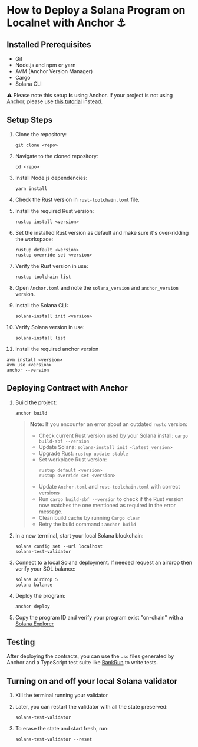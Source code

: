 # How to Deploy a Solana Program on Localnet with Anchor ⚓    

## Installed Prerequisites

- Git 
- Node.js and npm or yarn
- AVM (Anchor Version Manager)
- Cargo
- Solana CLI

⚠️ Please note this setup **is** using Anchor. If your project is not using Anchor, please use [this tutorial](https://github.com/hvbr1s/solana_tutorials/blob/main/DEPLOY_NO_ANCHOR.md) instead.

## Setup Steps

1. Clone the repository:
   ```
   git clone <repo>
   ```

2. Navigate to the cloned repository:
   ```
   cd <repo>
   ```
3. Install Node.js dependencies:
   ```
   yarn install
   ```

4. Check the Rust version in `rust-toolchain.toml` file.

5. Install the required Rust version:
   ```
   rustup install <version>
   ```

6. Set the installed Rust version as default and make sure it's over-ridding the workspace:
   ```
   rustup default <version>
   rustup override set <version>
   ```

7. Verify the Rust version in use:
   ```
   rustup toolchain list
   ```

8. Open `Anchor.toml` and note the `solana_version` and `anchor_version` version.

9. Install the Solana CLI:
    ```
    solana-install init <version>
    ```

10. Verify Solana version in use:
    ```
    solana-install list
    ```

11. Install the required anchor version

```
avm install <version>
avm use <version>
anchor --version
```

## Deploying Contract with Anchor

1. Build the project:
   ```
   anchor build
   ```

   > **Note:** If you encounter an error about an outdated `rustc` version:
   > - Check current Rust version used by your Solana install: `cargo build-sbf --version` 
   > - Update Solana: `solana-install init <latest_version>`
   > - Upgrade Rust: `rustup update stable`
   > - Set workplace Rust version: 
   >   ```
   >   rustup default <version>
   >   rustup override set <version>
   >   ```
   > - Update `Anchor.toml` and `rust-toolchain.toml` with correct versions
   > - Run `cargo build-sbf --version` to check if the Rust version now matches the one mentioned as required in the error message.
   > - Clean build cache by running `Cargo clean`
   > - Retry the build command : `anchor build`

2. In a new terminal, start your local Solana blockchain:

   ```
   solana config set --url localhost
   solana-test-validator
   ```
   
3. Connect to a local Solana deployment. If needed request an airdrop then verify your SOL balance:
   ```
   solana airdrop 5
   solana balance
   ```

4. Deploy the program:
   ```
   anchor deploy
   ```
5. Copy the program ID and verify your program exist "on-chain" with a [Solana Explorer](https://explorer.solana.com/?cluster=custom&customUrl=http%3A%2F%2Flocalhost%3A8899)


## Testing

After deploying the contracts, you can use the `.so` files generated by Anchor and a TypeScript test suite like [BankRun](https://www.youtube.com/watch?v=2DVudyfP5bQ) to write tests.

## Turning on and off your local Solana validator

1. Kill the terminal running your validator
2. Later, you can restart the validator with all the state preserved:

   ```
   solana-test-validator
   ```

3. To erase the state and start fresh, run:

   ```
   solana-test-validator --reset
   ```
